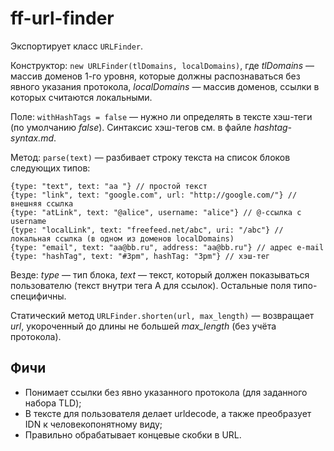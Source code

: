 # ff-url-finder

Экспортирует класс `URLFinder`.

Конструктор: `new URLFinder(tlDomains, localDomains)`, где _tlDomains_ — массив доменов 1-го уровня, которые должны распознаваться без явного указания протокола,
_localDomains_ — массив доменов, ссылки в которых считаются локальными.

Поле: `withHashTags = false` — нужно ли определять в тексте хэш-теги (по умолчанию _false_). Синтаксис хэш-тегов см. в файле _hashtag-syntax.md_.

Метод: `parse(text)` — разбивает строку текста на список блоков следующих типов:

````
{type: "text", text: "aa "} // простой текст
{type: "link", text: "google.com", url: "http://google.com/"} // внешняя ссылка
{type: "atLink", text: "@alice", username: "alice"} // @-ссылка с username
{type: "localLink", text: "freefeed.net/abc", uri: "/abc"} // локальная ссылка (в одном из доменов localDomains)
{type: "email", text: "aa@bb.ru", address: "aa@bb.ru"} // адрес e-mail
{type: "hashTag", text: "#3pm", hashTag: "3pm"} // хэш-тег
````
Везде: _type_ — тип блока, _text_ — текст, который должен показываться пользователю (текст внутри тега A для ссылок). Остальные поля типо-специфичны.

Статический метод `URLFinder.shorten(url, max_length)` — возвращает _url_, укороченный до длины не большей _max_length_ (без учёта протокола).  

## Фичи

* Понимает ссылки без явно указанного протокола (для заданного набора TLD);
* В тексте для пользователя делает urldecode, а также преобразует IDN к человекопонятному виду;
* Правильно обрабатывает концевые скобки в URL.
